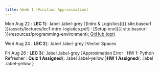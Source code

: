 ```yaml
---
title: Week 1 (Function Approximation)
---
```


Mon Aug 22
: **LEC 1**{: .label .label-grey }[Intro & Logistics]({{ site.baseurl }}/assets/lectures/lec1-intro-logistics.pdf)
    : [Setup env]({{ site.baseurl }}/resources/programming-environment); [GitHub (opt)](https://classroom.github.com/a/_UB9rUFu)

Wed Aug 24
: **LEC 2**{: .label .label-grey }Vector Spaces

Fri Aug 26
: **LEC 3**{: .label .label-grey }Approximation Error
    : HW 1: Python Refresher
: **Quiz 1 Assigned**{: .label .label-yellow }**HW 1 Assigned**{: .label .label-yellow }